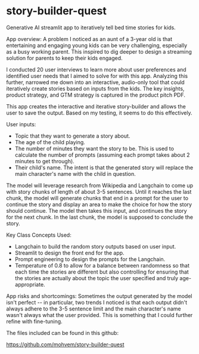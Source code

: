 # story-builder-quest
Generative AI streamlit app to iteratively tell bed time stories for kids.

App overview:
A problem I noticed as an aunt of a 3-year old is that entertaining and engaging young kids can be very challenging, especially as a busy working parent. This inspired to dig deeper to design a streaming solution for parents to keep their kids engaged.

I conducted 20 user interviews to learn more about user preferences and identified user needs that I aimed to solve for with this app. Analyzing this further, narrowed me down into an interactive, audio-only tool that could iteratively create stories based on inputs from the kids. The key insights, product strategy, and GTM strategy is captured in the product pitch PDF.

This app creates the interactive and iterative story-builder and allows the user to save the output. Based on my testing, it seems to do this effectively. 

User inputs:
- Topic that they want to generate a story about. 
- The age of the child playing.
- The number of minutes they want the story to be. This is used to calculate the number of prompts (assuming each prompt takes about 2 minutes to get through).
- Their child's name. The intent is that the generated story will replace the main character's name with the child in question.

The model will leverage research from Wikipedia and Langchain to come up with story chunks of length of about 3-5 sentences. Until it reaches the last chunk, the model will generate chunks that end in a prompt for the user to continue the story and display an area to make the choice for how the story should continue. The model then takes this input, and continues the story for the next chunk. In the last chunk, the model is supposed to conclude the story. 

Key Class Concepts Used:
- Langchain to build the random story outputs based on user input.
- Streamlit to design the front end for the app. 
- Prompt engineering to design the prompts for the Langchain.
- Temperature of 0.8 to allow for a balance between randomness so that each time the stories are different but also controlling for ensuring that the stories are actually about the topic the user specified and truly age-appropriate.

App risks and shortcomings:
Sometimes the output generated by the model isn't perfect -- in particular, two trends I noticed is that each output didn't always adhere to the 3-5 sentence limit and the main character's name wasn't always what the user provided. This is something that I could further refine with fine-tuning.


The files included can be found in this github:

https://github.com/mohvem/story-builder-quest


